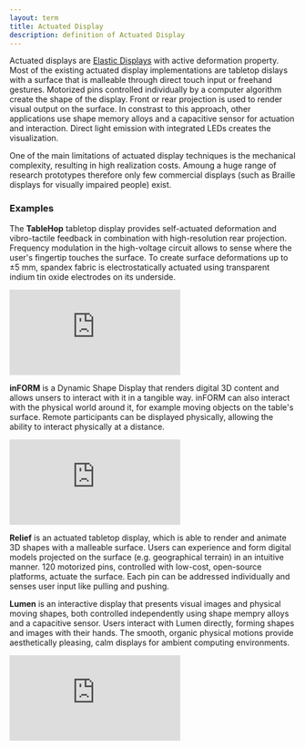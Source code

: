 ```yaml
---
layout: term
title: Actuated Display
description: definition of Actuated Display
---
```

Actuated displays are [Elastic Displays](/terms/elastic-display) with active deformation property. Most of the existing actuated display implementations are tabletop dislays with a  surface that is malleable through direct touch input or freehand gestures. Motorized pins controlled individually by a computer algorithm create the shape of the display. Front or rear projection is used to render visual output on the surface. In constrast to this approach, other applications use shape memory alloys and a capacitive sensor for actuation and interaction. Direct light emission with integrated LEDs creates the visualization. 

One of the main limitations of actuated display techniques is the mechanical complexity, resulting in high realization costs. Amoung a huge range of research prototypes therefore only few commercial displays (such as Braille displays for visually impaired people) exist.

### Examples

The **TableHop** tabletop display provides self-actuated deformation and vibro-tactile feedback in combination with high-resolution rear projection. Frequency modulation in the high-voltage circuit allows to sense where the user's fingertip touches the surface. To create surface deformations up to ±5 mm, spandex fabric is electrostatically actuated using transparent indium tin oxide electrodes on its underside. 

<div class="media-wrapper"><iframe src="https://www.youtube.com/embed/RBhb_gpaMc0" frameborder="0" allow="accelerometer; autoplay; encrypted-media; gyroscope; picture-in-picture" allowfullscreen></iframe></div>

**inFORM** is a Dynamic Shape Display that renders digital 3D content and allows unsers to interact with it in a tangible way. inFORM can also interact with the physical world around it, for example moving objects on the table's surface. Remote participants can be displayed physically, allowing the ability to interact physically at a distance.

<div class="media-wrapper"><iframe src="https://player.vimeo.com/video/79179138" frameborder="0" allow="autoplay; fullscreen" allowfullscreen></iframe></div>
<script src="https://player.vimeo.com/api/player.js"></script>

**Relief** is an actuated tabletop display, which is able to render and animate 3D shapes with a malleable surface. Users can experience and form digital models projected on the surface (e.g. geographical terrain) in an intuitive manner. 120 motorized pins, controlled with low-cost, open-source platforms, actuate the surface. Each pin can be addressed individually and senses user input like pulling and pushing.

**Lumen** is an interactive display that presents visual images and physical moving shapes, both controlled independently using shape mempry alloys and a capacitive sensor.  Users interact with Lumen directly, forming shapes and images with their hands. The smooth, organic physical motions provide aesthetically pleasing, calm displays for ambient computing environments.
<div class="media-wrapper"><iframe src="https://www.youtube.com/embed/RwrNAtVmztw" frameborder="0" allow="accelerometer; autoplay; encrypted-media; gyroscope; picture-in-picture" allowfullscreen></iframe></div>


